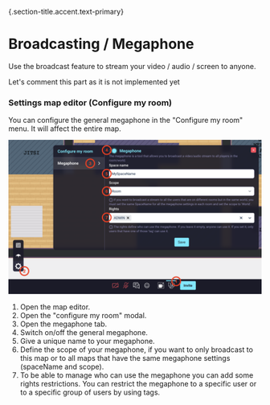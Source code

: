 {.section-title.accent.text-primary}
# Broadcasting / Megaphone
Use the broadcast feature to stream your video / audio / screen to anyone.

Let's comment this part as it is not implemented yet

<!--
### Area map editor
Use the broadcast feature to stream your video / audio / screen to anyone within the **broadcast zone**.

To use the broadcast feature, you must first define a speaker zone and a listener zone :

- The **listener zone** : anyone within this zone will be able to hear/see the speakers that are in the speaker zone.
- The **speaker zone** : you can start streaming by :
  - either clicking the "megaphone" icon (if the megaphone is authorized in that zone).
  - or by walking on the "stage". The "stage" is a special zone that will stream to the listener zones.
  - or by using the Scripting API.
-->

### Settings map editor (Configure my room)
You can configure the general megaphone in the "Configure my room" menu.
It will affect the entire map.

<div class="row">
    <div class="col">
        <img src="images/megaphone_general.png" class="figure-img img-fluid rounded" alt="" />
    </div>
</div>

1. Open the map editor.
2. Open the "configure my room" modal.
3. Open the megaphone tab.
4. Switch on/off the general megaphone.
5. Give a unique name to your megaphone.
6. Define the scope of your megaphone, if you want to only broadcast to this map or to all maps that have the same megaphone settings (spaceName and scope).
7. To be able to manage who can use the megaphone you can add some rights restrictions. You can restrict the megaphone to a specific user or to a specific group of users by using tags.